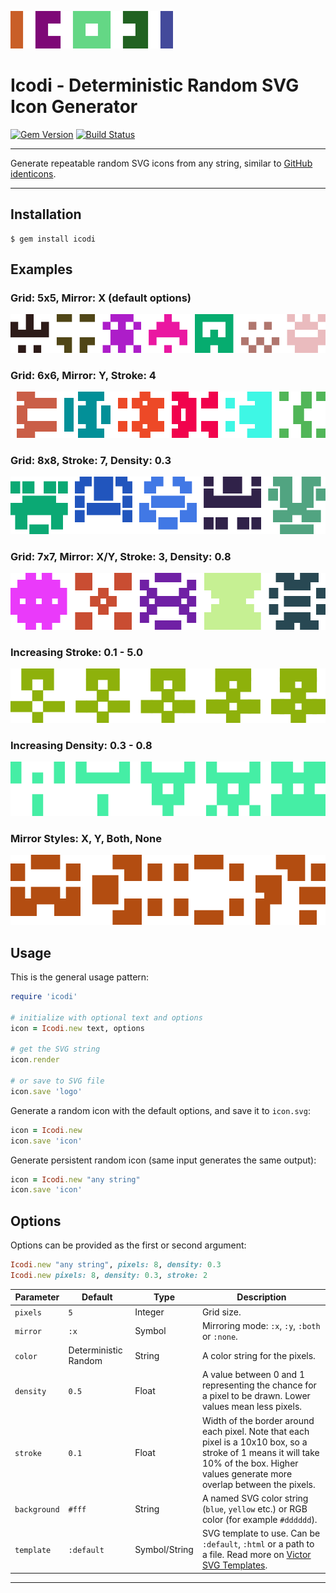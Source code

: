 ![logo](assets/logo.svg)

Icodi - Deterministic Random SVG Icon Generator
==================================================

[![Gem Version](https://badge.fury.io/rb/icodi.svg)](https://badge.fury.io/rb/icodi)
[![Build Status](https://travis-ci.com/DannyBen/icodi.svg?branch=master)](https://travis-ci.com/DannyBen/icodi)

---

Generate repeatable random SVG icons from any string, similar to 
[GitHub identicons].

---

Installation
--------------------------------------------------

    $ gem install icodi



Examples
--------------------------------------------------

### Grid: 5x5, Mirror: X (default options)

![strip1](assets/strip1.svg)

### Grid: 6x6, Mirror: Y, Stroke: 4

![strip2](assets/strip2.svg)

### Grid: 8x8, Stroke: 7, Density: 0.3

![strip3](assets/strip3.svg)

### Grid: 7x7, Mirror: X/Y, Stroke: 3, Density: 0.8

![strip4](assets/strip4.svg)

### Increasing Stroke: 0.1 - 5.0

![strip5](assets/strip5.svg)

### Increasing Density: 0.3 - 0.8

![strip6](assets/strip6.svg)

### Mirror Styles: X, Y, Both, None

![strip7](assets/strip7.svg)


Usage
--------------------------------------------------

This is the general usage pattern:

```ruby
require 'icodi'

# initialize with optional text and options
icon = Icodi.new text, options

# get the SVG string
icon.render

# or save to SVG file
icon.save 'logo'
```

Generate a random icon with the default options, and save it to `icon.svg`:

```ruby
icon = Icodi.new
icon.save 'icon'
```

Generate persistent random icon (same input generates the same output):

```ruby
icon = Icodi.new "any string"
icon.save 'icon'
```

Options
--------------------------------------------------

Options can be provided as the first or second argument:

```ruby
Icodi.new "any string", pixels: 8, density: 0.3
Icodi.new pixels: 8, density: 0.3, stroke: 2
```

Parameter   | Default    | Type    | Description
------------|------------|---------|---------------------
`pixels`    | `5`        | Integer | Grid size.
`mirror`    | `:x`       | Symbol  | Mirroring mode: `:x`, `:y`, `:both` or `:none`.
`color`     | Deterministic Random  | String | A color string for the pixels.
`density`   | `0.5`      | Float   | A value between 0 and 1 representing the chance for a pixel to be drawn. Lower values mean less pixels.
`stroke`    | `0.1`      | Float   | Width of the border around each pixel. Note that each pixel is a 10x10 box, so a stroke of 1 means it will take 10% of the box. Higher values generate more overlap between the pixels.
`background`| `#fff`     | String  | A named SVG color string (`blue`, `yellow` etc.) or RGB color (for example `#dddddd`).
`template`  | `:default` | Symbol/String | SVG template to use. Can be `:default`, `:html` or a path to a file. Read more on [Victor SVG Templates].

---

[GitHub identicons]: https://blog.github.com/2013-08-14-identicons/
[Victor SVG Templates]: https://github.com/DannyBen/victor#svg-templates
